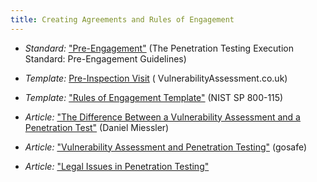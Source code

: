 ```yaml
---
title: Creating Agreements and Rules of Engagement
---
```


  * *Standard:* ["Pre-Engagement"](http://www.pentest-standard.org/index.php/Pre-engagement) (The Penetration Testing Execution Standard: Pre-Engagement Guidelines)

  * *Template:* [Pre-Inspection Visit](http://www.vulnerabilityassessment.co.uk/Presite%20Inspection.html) ( VulnerabilityAssessment.co.uk)

  * *Template:* ["Rules of Engagement Template"](http://csrc.nist.gov/publications/nistpubs/800-115/SP800-115.pdf#page=67) (NIST SP 800-115)

  * *Article:* ["The Difference Between a Vulnerability Assessment and a Penetration Test"](http://danielmiessler.com/writing/vulnerability_assessment_penetration_test/) (Daniel Miessler)

  * *Article:* ["Vulnerability Assessment and Penetration Testing"](https://www.gosafeonline.sg/vulnerability-assessment-and-penetration-testing-0) (gosafe)

  * *Article:* ["Legal Issues in Penetration Testing"](https://securitycurrent.com/legal-issues-in-penetration-testing/)
